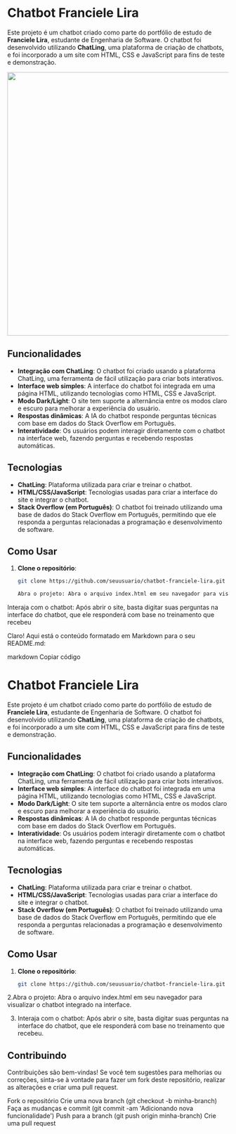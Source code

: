 # Chatbot Franciele Lira

Este projeto é um chatbot criado como parte do portfólio de estudo de **Franciele Lira**, estudante de Engenharia de Software. O chatbot foi desenvolvido utilizando **ChatLing**, uma plataforma de criação de chatbots, e foi incorporado a um site com HTML, CSS e JavaScript para fins de teste e demonstração.
<p align="center">
  <img src="https://i.pinimg.com/originals/69/2f/41/692f41366eff8803b6ae093a877d964d.gif" width="600px">
</p>

## Funcionalidades

- **Integração com ChatLing**: O chatbot foi criado usando a plataforma ChatLing, uma ferramenta de fácil utilização para criar bots interativos.
- **Interface web simples**: A interface do chatbot foi integrada em uma página HTML, utilizando tecnologias como HTML, CSS e JavaScript.
- **Modo Dark/Light**: O site tem suporte a alternância entre os modos claro e escuro para melhorar a experiência do usuário.
- **Respostas dinâmicas**: A IA do chatbot responde perguntas técnicas com base em dados do Stack Overflow em Português.
- **Interatividade**: Os usuários podem interagir diretamente com o chatbot na interface web, fazendo perguntas e recebendo respostas automáticas.

## Tecnologias

- **ChatLing**: Plataforma utilizada para criar e treinar o chatbot.
- **HTML/CSS/JavaScript**: Tecnologias usadas para criar a interface do site e integrar o chatbot.
- **Stack Overflow (em Português)**: O chatbot foi treinado utilizando uma base de dados do Stack Overflow em Português, permitindo que ele responda a perguntas relacionadas a programação e desenvolvimento de software.

## Como Usar

1. **Clone o repositório**:
   ```bash
   git clone https://github.com/seuusuario/chatbot-franciele-lira.git

   Abra o projeto: Abra o arquivo index.html em seu navegador para visualizar o chatbot integrado na interface.

Interaja com o chatbot: Após abrir o site, basta digitar suas perguntas na interface do chatbot, que ele responderá com base no treinamento que recebeu




Claro! Aqui está o conteúdo formatado em Markdown para o seu README.md:

markdown
Copiar código
# Chatbot Franciele Lira

Este projeto é um chatbot criado como parte do portfólio de estudo de **Franciele Lira**, estudante de Engenharia de Software. O chatbot foi desenvolvido utilizando **ChatLing**, uma plataforma de criação de chatbots, e foi incorporado a um site com HTML, CSS e JavaScript para fins de teste e demonstração.

## Funcionalidades

- **Integração com ChatLing**: O chatbot foi criado usando a plataforma ChatLing, uma ferramenta de fácil utilização para criar bots interativos.
- **Interface web simples**: A interface do chatbot foi integrada em uma página HTML, utilizando tecnologias como HTML, CSS e JavaScript.
- **Modo Dark/Light**: O site tem suporte a alternância entre os modos claro e escuro para melhorar a experiência do usuário.
- **Respostas dinâmicas**: A IA do chatbot responde perguntas técnicas com base em dados do Stack Overflow em Português.
- **Interatividade**: Os usuários podem interagir diretamente com o chatbot na interface web, fazendo perguntas e recebendo respostas automáticas.

## Tecnologias

- **ChatLing**: Plataforma utilizada para criar e treinar o chatbot.
- **HTML/CSS/JavaScript**: Tecnologias usadas para criar a interface do site e integrar o chatbot.
- **Stack Overflow (em Português)**: O chatbot foi treinado utilizando uma base de dados do Stack Overflow em Português, permitindo que ele responda a perguntas relacionadas a programação e desenvolvimento de software.

## Como Usar

1. **Clone o repositório**:
   ```bash
   git clone https://github.com/seuusuario/chatbot-franciele-lira.git

2.Abra o projeto: Abra o arquivo index.html em seu navegador para visualizar o chatbot integrado na interface.

3. Interaja com o chatbot: Após abrir o site, basta digitar suas perguntas na interface do chatbot, que ele responderá com base no treinamento que recebeu.

## Contribuindo
Contribuições são bem-vindas! Se você tem sugestões para melhorias ou correções, sinta-se à vontade para fazer um fork deste repositório, realizar as alterações e criar uma pull request.

Fork o repositório
Crie uma nova branch (git checkout -b minha-branch)
Faça as mudanças e commit (git commit -am 'Adicionando nova funcionalidade')
Push para a branch (git push origin minha-branch)
Crie uma pull request
